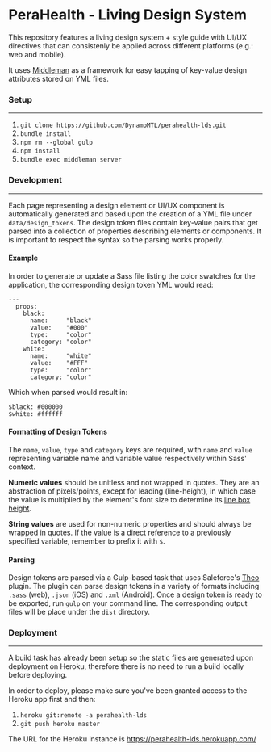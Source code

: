 # PeraHealth - Living Design System
This repository features a living design system + style guide with UI/UX directives that can consistenly be applied across different platforms (e.g.: web and mobile).

It uses [Middleman](https://middlemanapp.com) as a framework for easy tapping of key-value design attributes stored on YML files.

### Setup
- - -
1. `git clone https://github.com/DynamoMTL/perahealth-lds.git`
2. `bundle install`
3. `npm rm --global gulp`
4. `npm install`
5. `bundle exec middleman server`

### Development
- - -
Each page representing a design element or UI/UX component is automatically generated and based upon the creation of a YML file under `data/design_tokens`. The design token files contain key-value pairs that get parsed into a collection of properties describing elements or components. It is important to respect the syntax so the parsing works properly.

#### Example
In order to generate or update a Sass file listing the color swatches for the application, the corresponding design token YML would read:
```
---
  props:
    black:
      name:     "black"
      value:    "#000"
      type:     "color"
      category: "color"
    white:
      name:     "white"
      value:    "#FFF"
      type:     "color"
      category: "color"
```

Which when parsed would result in:
```
$black: #000000
$white: #ffffff
```

#### Formatting of Design Tokens
The `name`, `value`, `type` and `category` keys are required, with `name` and `value` representing variable name and variable value respectively within Sass' context.

**Numeric values** should be unitless and not wrapped in quotes. They are an abstraction of pixels/points, except for leading (line-height), in which case the value is multiplied by the element's font size to determine its [line box height](https://developer.mozilla.org/en/docs/Web/CSS/line-height).

**String values** are used for non-numeric properties and should always be wrapped in quotes. If the value is a direct reference to a previously specified variable, remember to prefix it with `$`.

#### Parsing
Design tokens are parsed via a Gulp-based task that uses Saleforce's [Theo](https://www.npmjs.com/package/theo) plugin. The plugin can parse design tokens in a variety of formats including `.sass` (web), `.json` (iOS) and `.xml` (Android). Once a design token is ready to be exported, run `gulp` on your command line. The corresponding output files will be place under the `dist` directory.

### Deployment
- - -
A build task has already been setup so the static files are generated upon deployment on Heroku, therefore there is no need to run a build locally before deploying.

In order to deploy, please make sure you've been granted access to the Heroku app first and then:

1. `heroku git:remote -a perahealth-lds`
2. `git push heroku master`

The URL for the Heroku instance is https://perahealth-lds.herokuapp.com/
